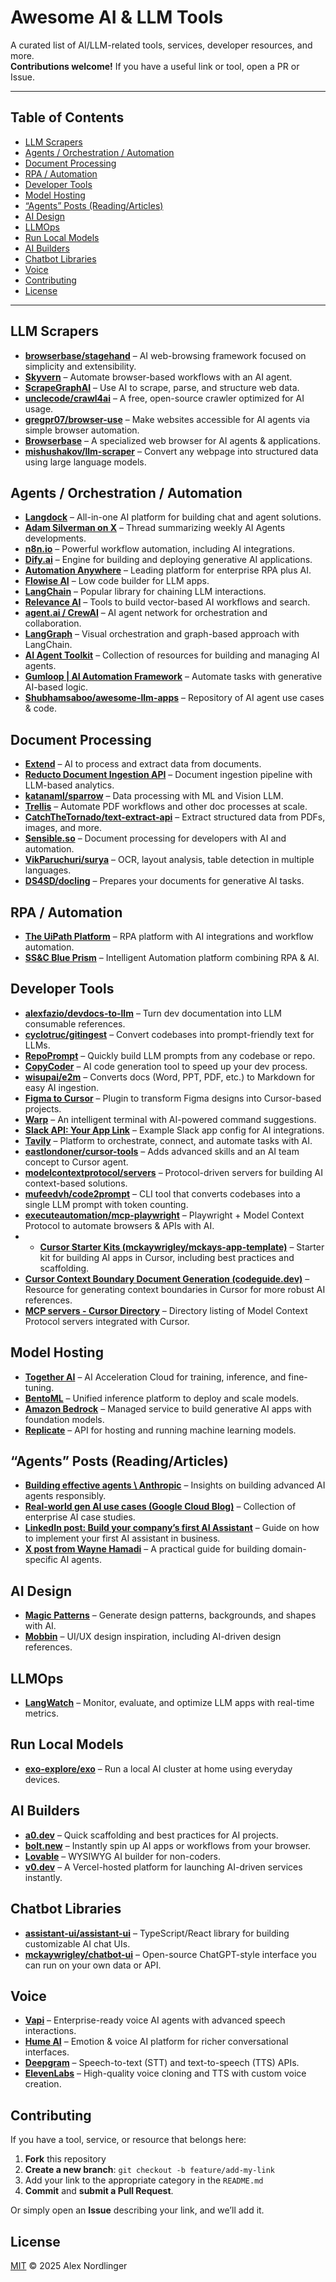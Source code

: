 # Awesome AI & LLM Tools

A curated list of AI/LLM-related tools, services, developer resources, and more.  
**Contributions welcome!** If you have a useful link or tool, open a PR or Issue.

---

## Table of Contents
- [LLM Scrapers](#llm-scrapers)
- [Agents / Orchestration / Automation](#agents--orchestration--automation)
- [Document Processing](#document-processing)
- [RPA / Automation](#rpa--automation)
- [Developer Tools](#developer-tools)
- [Model Hosting](#model-hosting)
- [“Agents” Posts (Reading/Articles)](#agents-posts-readingarticles)
- [AI Design](#ai-design)
- [LLMOps](#llmops)
- [Run Local Models](#run-local-models)
- [AI Builders](#ai-builders)
- [Chatbot Libraries](#chatbot-libraries)
- [Voice](#voice)
- [Contributing](#contributing)
- [License](#license)

---

## LLM Scrapers
- **[browserbase/stagehand](https://github.com/browserbase/stagehand)** – AI web-browsing framework focused on simplicity and extensibility.  
- **[Skyvern](https://www.skyvern.com/)** – Automate browser-based workflows with an AI agent.  
- **[ScrapeGraphAI](https://scrapegraphai.com/)** – Use AI to scrape, parse, and structure web data.  
- **[unclecode/crawl4ai](https://github.com/unclecode/crawl4ai)** – A free, open-source crawler optimized for AI usage.  
- **[gregpr07/browser-use](https://github.com/gregpr07/browser-use)** – Make websites accessible for AI agents via simple browser automation.  
- **[Browserbase](https://www.browserbase.com/)** – A specialized web browser for AI agents & applications.  
- **[mishushakov/llm-scraper](https://github.com/mishushakov/llm-scraper)** – Convert any webpage into structured data using large language models.

## Agents / Orchestration / Automation
- **[Langdock](https://www.langdock.com/)** – All-in-one AI platform for building chat and agent solutions.  
- **[Adam Silverman on X](https://x.com/AtomSilverman/status/1865164006257733838)** – Thread summarizing weekly AI Agents developments.  
- **[n8n.io](https://n8n.io/)** – Powerful workflow automation, including AI integrations.  
- **[Dify.ai](https://dify.ai/)** – Engine for building and deploying generative AI applications.  
- **[Automation Anywhere](https://www.automationanywhere.com/)** – Leading platform for enterprise RPA plus AI.  
- **[Flowise AI](https://flowiseai.com/)** – Low code builder for LLM apps.  
- **[LangChain](https://www.langchain.com/)** – Popular library for chaining LLM interactions.  
- **[Relevance AI](https://relevanceai.com/)** – Tools to build vector-based AI workflows and search.  
- **[agent.ai / CrewAI](https://agent.ai/crewai)** – AI agent network for orchestration and collaboration.  
- **[LangGraph](https://www.langchain.com/langgraph)** – Visual orchestration and graph-based approach with LangChain.  
- **[AI Agent Toolkit](https://www.aiagenttoolkit.xyz/)** – Collection of resources for building and managing AI agents.  
- **[Gumloop | AI Automation Framework](https://www.gumloop.com/)** – Automate tasks with generative AI-based logic.  
- **[Shubhamsaboo/awesome-llm-apps](https://github.com/Shubhamsaboo/awesome-llm-apps)** – Repository of AI agent use cases & code.

## Document Processing
- **[Extend](https://www.extend.app/)** – AI to process and extract data from documents.  
- **[Reducto Document Ingestion API](https://reducto.ai/)** – Document ingestion pipeline with LLM-based analytics.  
- **[katanaml/sparrow](https://github.com/katanaml/sparrow)** – Data processing with ML and Vision LLM.  
- **[Trellis](https://runtrellis.com/)** – Automate PDF workflows and other doc processes at scale.  
- **[CatchTheTornado/text-extract-api](https://github.com/CatchTheTornado/text-extract-api)** – Extract structured data from PDFs, images, and more.  
- **[Sensible.so](https://www.sensible.so/)** – Document processing for developers with AI and automation.  
- **[VikParuchuri/surya](https://github.com/VikParuchuri/surya)** – OCR, layout analysis, table detection in multiple languages.  
- **[DS4SD/docling](https://github.com/DS4SD/docling)** – Prepares your documents for generative AI tasks.

## RPA / Automation
- **[The UiPath Platform](https://www.uipath.com/platform)** – RPA platform with AI integrations and workflow automation.  
- **[SS&C Blue Prism](https://www.blueprism.com/)** – Intelligent Automation platform combining RPA & AI.

## Developer Tools
- **[alexfazio/devdocs-to-llm](https://github.com/alexfazio/devdocs-to-llm)** – Turn dev documentation into LLM consumable references.  
- **[cyclotruc/gitingest](https://github.com/cyclotruc/gitingest)** – Convert codebases into prompt-friendly text for LLMs.  
- **[RepoPrompt](https://repoprompt.com/)** – Quickly build LLM prompts from any codebase or repo.  
- **[CopyCoder](https://copycoder.ai/)** – AI code generation tool to speed up your dev process.  
- **[wisupai/e2m](https://github.com/wisupai/e2m)** – Converts docs (Word, PPT, PDF, etc.) to Markdown for easy AI ingestion.  
- **[Figma to Cursor](https://www.figma.com/community/plugin/1434599500152464568/figma-to-cursor)** – Plugin to transform Figma designs into Cursor-based projects.  
- **[Warp](https://www.warp.dev/)** – An intelligent terminal with AI-powered command suggestions.  
- **[Slack API: Your App Link](https://api.slack.com/apps/A08AK6XL4GY/oauth?)** – Example Slack app config for AI integrations.  
- **[Tavily](https://tavily.com/)** – Platform to orchestrate, connect, and automate tasks with AI.  
- **[eastlondoner/cursor-tools](https://github.com/eastlondoner/cursor-tools)** – Adds advanced skills and an AI team concept to Cursor agent.  
- **[modelcontextprotocol/servers](https://github.com/modelcontextprotocol/servers)** – Protocol-driven servers for building AI context-based solutions.  
- **[mufeedvh/code2prompt](https://github.com/mufeedvh/code2prompt)** – CLI tool that converts codebases into a single LLM prompt with token counting.  
- **[executeautomation/mcp-playwright](https://github.com/executeautomation/mcp-playwright)** – Playwright + Model Context Protocol to automate browsers & APIs with AI.
- - **[Cursor Starter Kits (mckaywrigley/mckays-app-template)](https://github.com/mckaywrigley/mckays-app-template)** – Starter kit for building AI apps in Cursor, including best practices and scaffolding.  
- **[Cursor Context Boundary Document Generation (codeguide.dev)](https://www.codeguide.dev/)** – Resource for generating context boundaries in Cursor for more robust AI references.  
- **[MCP servers - Cursor Directory](https://cursor.directory/mcp)** – Directory listing of Model Context Protocol servers integrated with Cursor.

## Model Hosting
- **[Together AI](https://www.together.ai/)** – AI Acceleration Cloud for training, inference, and fine-tuning.  
- **[BentoML](https://www.bentoml.com/)** – Unified inference platform to deploy and scale models.  
- **[Amazon Bedrock](https://aws.amazon.com/bedrock/)** – Managed service to build generative AI apps with foundation models.  
- **[Replicate](https://replicate.com/)** – API for hosting and running machine learning models.

## “Agents” Posts (Reading/Articles)
- **[Building effective agents \ Anthropic](https://www.anthropic.com/research/building-effective-agents)** – Insights on building advanced AI agents responsibly.  
- **[Real-world gen AI use cases (Google Cloud Blog)](https://cloud.google.com/transform/101-real-world-generative-ai-use-cases-from-industry-leaders)** – Collection of enterprise AI case studies.  
- **[LinkedIn post: Build your company’s first AI Assistant](https://www.linkedin.com/posts/robertohluna_build-your-companys-first-ai-assistant-activity-7275914159844683776--8_g)** – Guide on how to implement your first AI assistant in business.  
- **[X post from Wayne Hamadi](https://x.com/wayne_hamadi/status/1873921469933379803)** – A practical guide for building domain-specific AI agents.

## AI Design
- **[Magic Patterns](https://www.magicpatterns.com/)** – Generate design patterns, backgrounds, and shapes with AI.  
- **[Mobbin](https://mobbin.com/)** – UI/UX design inspiration, including AI-driven design references.

## LLMOps
- **[LangWatch](https://langwatch.ai/)** – Monitor, evaluate, and optimize LLM apps with real-time metrics.

## Run Local Models
- **[exo-explore/exo](https://github.com/exo-explore/exo)** – Run a local AI cluster at home using everyday devices.

## AI Builders
- **[a0.dev](https://a0.dev/)** – Quick scaffolding and best practices for AI projects.  
- **[bolt.new](https://bolt.new/)** – Instantly spin up AI apps or workflows from your browser.  
- **[Lovable](https://lovable.dev/)** – WYSIWYG AI builder for non-coders.  
- **[v0.dev](https://v0.dev/)** – A Vercel-hosted platform for launching AI-driven services instantly.

## Chatbot Libraries
- **[assistant-ui/assistant-ui](https://github.com/assistant-ui/assistant-ui)** – TypeScript/React library for building customizable AI chat UIs.  
- **[mckaywrigley/chatbot-ui](https://github.com/mckaywrigley/chatbot-ui)** – Open-source ChatGPT-style interface you can run on your own data or API.

## Voice
- **[Vapi](https://www.vapi.ai/#features)** – Enterprise-ready voice AI agents with advanced speech interactions.  
- **[Hume AI](https://www.hume.ai/)** – Emotion & voice AI platform for richer conversational interfaces.  
- **[Deepgram](https://deepgram.com/)** – Speech-to-text (STT) and text-to-speech (TTS) APIs.  
- **[ElevenLabs](https://elevenlabs.io/)** – High-quality voice cloning and TTS with custom voice creation.

## Contributing
If you have a tool, service, or resource that belongs here:
1. **Fork** this repository
2. **Create a new branch**: `git checkout -b feature/add-my-link`
3. Add your link to the appropriate category in the `README.md`
4. **Commit** and **submit a Pull Request**.

Or simply open an **Issue** describing your link, and we’ll add it.

## License
[MIT](./LICENSE) © 2025 Alex Nordlinger

